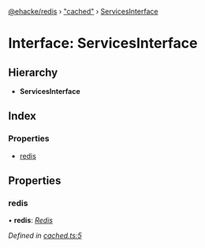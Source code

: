 [@ehacke/redis](../README.md) › ["cached"](../modules/_cached_.md) › [ServicesInterface](_cached_.servicesinterface.md)

# Interface: ServicesInterface

## Hierarchy

* **ServicesInterface**

## Index

### Properties

* [redis](_cached_.servicesinterface.md#redis)

## Properties

###  redis

• **redis**: *[Redis](../classes/_redis_.redis.md)*

*Defined in [cached.ts:5](https://github.com/ehacke/redis/blob/0881c54/cached.ts#L5)*
